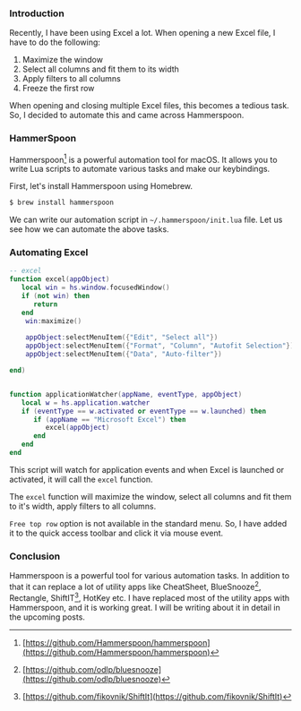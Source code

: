 <!--
.. title: Mastering HammerSpoon - Excel Automation
.. slug: excel-automation-with-hammerspoon-on-mac
.. date: 2023-05-21 18:14:00 UTC+05:30
.. tags: hammerspoon, automation, mac, lua
.. category: 
.. link:
.. description: How to automate Excel and other apps with Hammerspoon on Mac
.. type: text
-->

### Introduction

Recently, I have been using Excel a lot. When opening a new Excel file, I have to do the following:

1. Maximize the window
2. Select all columns and fit them to its width
3. Apply filters to all columns
4. Freeze the first row

When opening and closing multiple Excel files, this becomes a tedious task. So, I decided to automate this and came across Hammerspoon.


### HammerSpoon

Hammerspoon[^hammerspoon] is a powerful automation tool for macOS. It allows you to write Lua scripts to automate various tasks and make our keybindings.

First, let's install Hammerspoon using Homebrew.

```bash
$ brew install hammerspoon
```

We can write our automation script in `~/.hammerspoon/init.lua` file. Let us see how we can automate the above tasks.

### Automating Excel

```lua
-- excel
function excel(appObject)
   local win = hs.window.focusedWindow()
   if (not win) then
      return
   end
    win:maximize()
    
    appObject:selectMenuItem({"Edit", "Select all"})
    appObject:selectMenuItem({"Format", "Column", "Autofit Selection"})
    appObject:selectMenuItem({"Data", "Auto-filter"})

end)


function applicationWatcher(appName, eventType, appObject)
   local w = hs.application.watcher
   if (eventType == w.activated or eventType == w.launched) then
      if (appName == "Microsoft Excel") then
         excel(appObject)
      end
   end
end
```

This script will watch for application events and when Excel is launched or activated, it will call the `excel` function. 

The `excel` function will maximize the window, select all columns and fit them to it's width, apply filters to all columns.

`Free top row` option is not available in the standard menu. So, I have added it to the quick access toolbar and click it via mouse event.


### Conclusion

Hammerspoon is a powerful tool for various automation tasks. In addition to that it can replace a lot of utility apps like CheatSheet, BlueSnooze[^bluesnooze], Rectangle, ShiftIT[^shiftit], HotKey etc. I have replaced most of the utility apps with Hammerspoon, and it is working great. I will be writing about it in detail in the upcoming posts.


[^hammerspoon]: [https://github.com/Hammerspoon/hammerspoon](https://github.com/Hammerspoon/hammerspoon)

[^bluesnooze]: [https://github.com/odlp/bluesnooze](https://github.com/odlp/bluesnooze)

[^shiftit]: [https://github.com/fikovnik/ShiftIt](https://github.com/fikovnik/ShiftIt)
